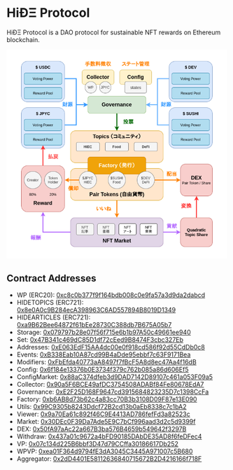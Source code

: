 # HiÐΞ Protocol

HiÐΞ Protocol is a DAO protocol for sustainable NFT rewards on Ethereum blockchain.

![](./assets/protocol-overview.png)

## Contract Addresses

- WP (ERC20): [0xc8c0b377f9f164bdb008c0e9fa57a3d9da2dabcd](https://polygonscan.com/address/0xc8c0b377f9f164bdb008c0e9fa57a3d9da2dabcd)
- HIDETOPICS (ERC721): [0x8e0A0c9B284ecA398963C6AD557894B8019D1349](https://polygonscan.com/address/0x8e0A0c9B284ecA398963C6AD557894B8019D1349)
- HIDEARTICLES (ERC721): [0xa9B62Bee64872f61bEe28730C388db7B675A05b7](https://polygonscan.com/address/0xa9B62Bee64872f61bEe28730C388db7B675A05b7)
- Storage: [0x079797b28e07f56f715e6b1b97A50c49661ee940](https://polygonscan.com/address/0x079797b28e07f56f715e6b1b97A50c49661ee940)
- Set: [0x47B341c469dC85D1df72cEed9B8474F3cbc327Eb](https://polygonscan.com/address/0x47B341c469dC85D1df72cEed9B8474F3cbc327Eb)
- Addresses: [0xE063EdF15AA4dc00e0f918cd586f92d55CdDb0c8](https://polygonscan.com/address/0xE063EdF15AA4dc00e0f918cd586f92d55CdDb0c8)
- Events: [0xB338Eab10A87cd99B4aDde95ebbf7c63F9171Bea](https://polygonscan.com/address/0xB338Eab10A87cd99B4aDde95ebbf7c63F9171Bea)
- Modifiers: [0xFbEfda40773aA8497f7fBcF5A8d8ec47Aa4f16dB](https://polygonscan.com/address/0xFbEfda40773aA8497f7fBcF5A8d8ec47Aa4f16dB)
- Config: [0x6f184e13376b0E3734f379c762b085a86d606Ef5](https://polygonscan.com/address/0x6f184e13376b0E3734f379c762b085a86d606Ef5)
- ConfigMarket: [0x88aC374dfeb3d9DAD7142D89107c461a053F09a5](https://polygonscan.com/address/0x88aC374dfeb3d9DAD7142D89107c461a053F09a5)
- Collector: [0x90a5F6BCE49afDC3754508ADABf84Fe80678EdA7](https://polygonscan.com/address/0x90a5F6BCE49afDC3754508ADABf84Fe80678EdA7)
- Governance: [0xE2F25D168F9647cd3915684823235D7c1398CcFa](https://polygonscan.com/address/0xE2F25D168F9647cd3915684823235D7c1398CcFa)
- Factory: [0xb6AB8d73b62c4a83cc70B3b3108D09F87e13E090](https://polygonscan.com/address/0xb6AB8d73b62c4a83cc70B3b3108D09F87e13E090)
- Utils: [0x99C9305b8243Ddcf72B2cd13b0aEb8338c7c1bA2](https://polygonscan.com/address/0x99C9305b8243Ddcf72B2cd13b0aEb8338c7c1bA2)
- Viewer: [0x9a70Ea61c892f46C9E4413AD786fefFd3a82523c](https://polygonscan.com/address/0x9a70Ea61c892f46C9E4413AD786fefFd3a82523c)
- Market: [0x30DEc0F39Da7Ade5E9C7bCf996aad3d2c5d9399f](https://polygonscan.com/address/0x30DEc0F39Da7Ade5E9C7bCf996aad3d2c5d9399f)
- DEX: [0x50fA97aAc22a667B3ba576B4659b549642f3297B](https://polygonscan.com/address/0x50fA97aAc22a667B3ba576B4659b549642f3297B)
- Withdraw: [0x437a01c9672a4bFD90185DAbDE35AD8f6feDFec4](https://polygonscan.com/address/0x437a01c9672a4bFD90185DAbDE35AD8f6feDFec4)
- VP: [0x07c134d225B6bbf3D47d79CCffa30186617Db252](https://polygonscan.com/address/0x07c134d225B6bbf3D47d79CCffa30186617Db252)
- WPVP: [0xea01F364d9794fE3dA3045C3445A971007c5B680](https://polygonscan.com/address/0xea01F364d9794fE3dA3045C3445A971007c5B680)
- Aggregator: [0x2dD4401E58112636840715672B2D4216166f718F](https://polygonscan.com/address/0x2dD4401E58112636840715672B2D4216166f718F)
